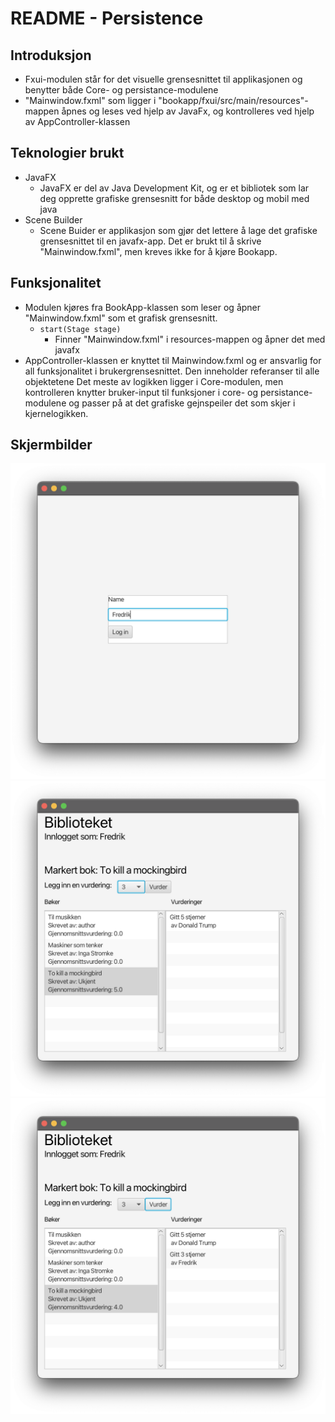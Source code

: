 # README - Persistence

## Introduksjon

* Fxui-modulen står for det visuelle grensesnittet til applikasjonen og benytter både Core- og persistance-modulene
* "Mainwindow.fxml" som ligger i "bookapp/fxui/src/main/resources"-mappen åpnes og leses ved hjelp av JavaFx, og kontrolleres ved hjelp av AppController-klassen

## Teknologier brukt

* JavaFX
  * JavaFX er del av Java Development Kit, og er et bibliotek som lar deg opprette grafiske grensesnitt for både desktop og mobil med java
* Scene Builder
  * Scene Buider er applikasjon som gjør det lettere å lage det grafiske grensesnittet til en javafx-app. Det er brukt til å skrive "Mainwindow.fxml", men kreves ikke for å kjøre Bookapp.

## Funksjonalitet

* Modulen kjøres fra BookApp-klassen som leser og åpner "Mainwindow.fxml" som et grafisk grensesnitt.
  * ```start(Stage stage)```
    * Finner "Mainwindow.fxml" i resources-mappen og åpner det med javafx
* AppController-klassen er knyttet til Mainwindow.fxml og er ansvarlig for all funksjonalitet i brukergrensesnittet. Den inneholder referanser til alle objektetene Det meste av logikken ligger i Core-modulen, men kontrolleren knytter bruker-input til funksjoner i core- og persistance-modulene og passer på at det grafiske gejnspeiler det som skjer i kjernelogikken.

## Skjermbilder

![Viser innloggingsside](/docs/imgs/loginpage.png)
![Viser hovedside før review](/docs/imgs/mainpagePreReviewR2.png)
![Viser hovedside etter review](/docs/imgs/mainpagePostReviewR2.png)
